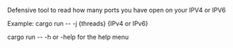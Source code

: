 Defensive tool to read how many ports you have open on your IPV4 or IPV6

Example: cargo run -- -j {threads} {IPv4 or IPv6}


cargo run -- -h or -help for the help menu
